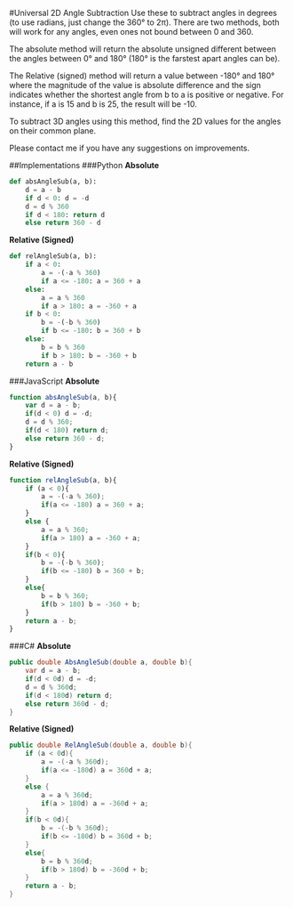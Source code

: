 #Universal 2D Angle Subtraction
Use these to subtract angles in degrees (to use radians, just change the 360° to 2π). There are two methods, both will work for any angles, even ones not bound between 0 and 360. 

The absolute method will return the absolute unsigned different between the angles between 0° and 180° (180° is the farstest apart angles can be).

The Relative (signed) method will return a value between -180° and 180° where the magnitude of the value is absolute difference and the sign indicates whether the shortest angle from b to a is positive or negative. For instance, if a is 15 and b is 25, the result will be -10.

To subtract 3D angles using this method, find the 2D values for the angles on their common plane.

Please contact me if you have any suggestions on improvements.

##Implementations
###Python
**Absolute**
```python
def absAngleSub(a, b):
	d = a - b
	if d < 0: d = -d
	d = d % 360
	if d < 180: return d
	else return 360 - d
```
**Relative (Signed)**
```python
def relAngleSub(a, b):
	if a < 0: 
		a = -(-a % 360)
		if a <= -180: a = 360 + a
	else: 
		a = a % 360
		if a > 180: a = -360 + a
	if b < 0: 
		b = -(-b % 360)
		if b <= -180: b = 360 + b
	else: 
		b = b % 360
		if b > 180: b = -360 + b
	return a - b
```

###JavaScript
**Absolute**
```JavaScript
function absAngleSub(a, b){
	var d = a - b;
	if(d < 0) d = -d;
	d = d % 360;
	if(d < 180) return d;
	else return 360 - d;
}
```
**Relative (Signed)**
```JavaScript
function relAngleSub(a, b){
	if (a < 0){
		a = -(-a % 360);
		if(a <= -180) a = 360 + a;
	}
	else {
		a = a % 360;
		if(a > 180) a = -360 + a;
	}
	if(b < 0){
		b = -(-b % 360);
		if(b <= -180) b = 360 + b;
	}
	else{
		b = b % 360;
		if(b > 180) b = -360 + b;
	}
	return a - b;
}
```
###C\#
**Absolute**
```C#
public double AbsAngleSub(double a, double b){
	var d = a - b;
	if(d < 0d) d = -d;
	d = d % 360d;
	if(d < 180d) return d;
	else return 360d - d;
}
```
**Relative (Signed)**
```C#
public double RelAngleSub(double a, double b){
	if (a < 0d){
		a = -(-a % 360d);
		if(a <= -180d) a = 360d + a;
	}
	else {
		a = a % 360d;
		if(a > 180d) a = -360d + a;
	}
	if(b < 0d){
		b = -(-b % 360d);
		if(b <= -180d) b = 360d + b;
	}
	else{
		b = b % 360d;
		if(b > 180d) b = -360d + b;
	}
	return a - b;
}
```
